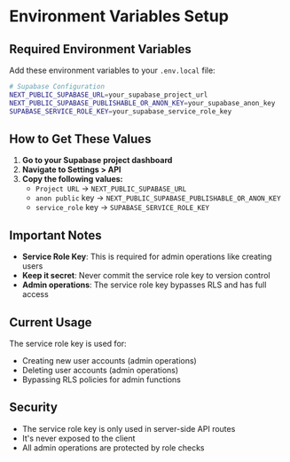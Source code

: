 # Environment Variables Setup

## Required Environment Variables

Add these environment variables to your `.env.local` file:

```bash
# Supabase Configuration
NEXT_PUBLIC_SUPABASE_URL=your_supabase_project_url
NEXT_PUBLIC_SUPABASE_PUBLISHABLE_OR_ANON_KEY=your_supabase_anon_key
SUPABASE_SERVICE_ROLE_KEY=your_supabase_service_role_key
```

## How to Get These Values

1. **Go to your Supabase project dashboard**
2. **Navigate to Settings > API**
3. **Copy the following values:**
   - `Project URL` → `NEXT_PUBLIC_SUPABASE_URL`
   - `anon public` key → `NEXT_PUBLIC_SUPABASE_PUBLISHABLE_OR_ANON_KEY`
   - `service_role` key → `SUPABASE_SERVICE_ROLE_KEY`

## Important Notes

- **Service Role Key**: This is required for admin operations like creating users
- **Keep it secret**: Never commit the service role key to version control
- **Admin operations**: The service role key bypasses RLS and has full access

## Current Usage

The service role key is used for:
- Creating new user accounts (admin operations)
- Deleting user accounts (admin operations)
- Bypassing RLS policies for admin functions

## Security

- The service role key is only used in server-side API routes
- It's never exposed to the client
- All admin operations are protected by role checks
